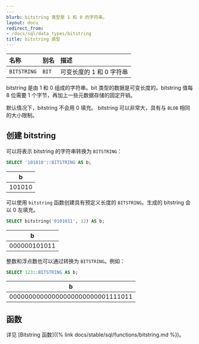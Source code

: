 ```yaml
---
---
blurb: bitstring 类型是 1 和 0 的字符串。
layout: docu
redirect_from:
- /docs/sql/data_types/bitstring
title: bitstring 类型
---
```


| 名称 | 别名 | 描述 |
|:---|:---|:---|
| `BITSTRING` | `BIT` | 可变长度的 1 和 0 字符串 |

bitstring 是由 1 和 0 组成的字符串。bit 类型的数据是可变长度的。bitstring 值每 8 位需要 1 个字节，再加上一些元数据存储的固定开销。

默认情况下，bitstring 不会用 0 填充。
bitstring 可以非常大，具有与 `BLOB` 相同的大小限制。

## 创建 bitstring

可以将表示 bitstring 的字符串转换为 `BITSTRING`：

```sql
SELECT '101010'::BITSTRING AS b;
```

<div class="monospace_table"></div>

|   b    |
|--------|
| 101010 |

可以使用 `bitstring` 函数创建具有预定义长度的 `BITSTRING`。生成的 bitstring 会以 0 左填充。

```sql
SELECT bitstring('0101011', 12) AS b;
```

|      b       |
|--------------|
| 000000101011 |

整数和浮点数也可以通过转换为 `BITSTRING`。例如：

```sql
SELECT 123::BITSTRING AS b;
```

<div class="monospace_table"></div>

|                b                 |
|----------------------------------|
| 00000000000000000000000001111011 |

## 函数

详见 [Bitstring 函数]({% link docs/stable/sql/functions/bitstring.md %})。